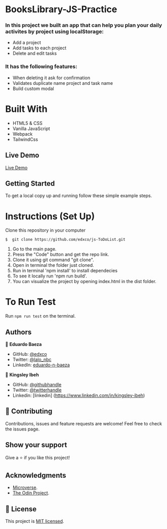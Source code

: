 # BooksLibrary-JS-Practice

### In this project we built an app that can help you plan your daily activites by project using localStorage: 

- Add a project
- Add tasks to each project
- Delete and edit tasks

### It has the following features:

- When deleting it ask for confirmation
- Validates duplicate name project and task name
- Build custom modal

# Built With

- HTML5 & CSS
- Vanilla JavaScript
- Webpack
- TailwindCss

## Live Demo
[Live Demo](https://edxco.github.io/js-ToDoList/)

## Getting Started

To get a local copy up and running follow these simple example steps.

# Instructions (Set Up)

Clone this repository in your computer
```
$  git clone https://github.com/edxco/js-ToDoList.git
```

1. Go to the main page.
2. Press the "Code" button and get the repo link.
3. Clone it using git command "git clone".
4. Open in terminal the folder just cloned.
5. Run in terminal 'npm install' to install dependecies
6. To see it locally run 'npm run build'.
7. You can visualize the project by opening index.html in the dist folder.

# To Run Test

Run `npm run test` on the terminal.

## Authors

👤 **Eduardo Baeza**

- GitHub: [@edxco](https://github.com/edxco/)
- Twitter: [@lalo_nbc](https://twitter.com/lalo_nbc/)
- LinkedIn: [eduardo-n-baeza](https://www.linkedin.com/in/eduardo-n-baeza/)

👤 **Kingsley Ibeh**

- GitHub: [@githubhandle](https://github.com/Kingobaino1)
- Twitter: [@twitterhandle](https://twitter.com/ibehkingso)
- Linkedin: [linkedin] (https://www.linkedin.com/in/kingsley-ibeh)

## 🤝 Contributing

Contributions, issues and feature requests are welcome!
Feel free to check the issues page.

## Show your support

Give a ⭐️ if you like this project!

## Acknowledgments

- [Microverse](https://www.microverse.org/).
- [The Odin Project](https://www.theodinproject.com/).

## 📝 License

This project is [MIT licensed](https://github.com/chubaquelo/re-former/blob/form/LICENSE).
